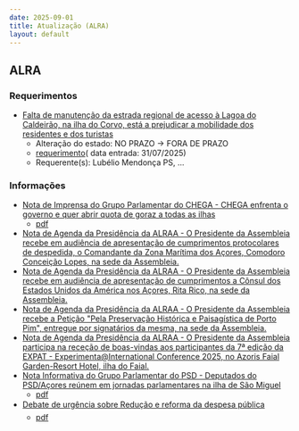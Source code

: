 ```yaml
---
date: 2025-09-01
title: Atualização (ALRA)
layout: default
---
```

## ALRA

### Requerimentos

* [Falta de manutenção da estrada regional de acesso à Lagoa do Caldeirão, na ilha do Corvo, está a prejudicar a mobilidade dos residentes e dos turistas](http://base.alra.pt:82/4DACTION/w_pesquisa_registo/4/8907)
  * Alteração do estado: NO PRAZO → FORA DE PRAZO
  * [requerimento](http://base.alra.pt:82/Doc_Req/XIIIreque392.pdf)( data entrada: 31/07/2025)
  * Requerente(s): Lubélio Mendonça PS, ...

### Informações

* [Nota de Imprensa do Grupo Parlamentar do CHEGA  - CHEGA enfrenta o governo e quer abrir quota de goraz a todas as ilhas](http://base.alra.pt:82/4DACTION/w_pesquisa_registo/8/22004)
  * [pdf](http://base.alra.pt:82/Doc_Noticias/NI22004.pdf)
* [Nota de Agenda da Presidência da ALRAA - O Presidente da Assembleia recebe em audiência de apresentação de cumprimentos protocolares de despedida, o Comandante da Zona Marítima dos Açores, Comodoro Conceição Lopes, na sede da Assembleia.](http://base.alra.pt:82/4DACTION/w_pesquisa_registo/8/22005)
* [Nota de Agenda da Presidência da ALRAA - O Presidente da Assembleia recebe em audiência de apresentação de cumprimentos a Cônsul dos Estados Unidos da América nos Açores, Rita Rico, na sede da Assembleia.](http://base.alra.pt:82/4DACTION/w_pesquisa_registo/8/22006)
* [Nota de Agenda da Presidência da ALRAA - O Presidente da Assembleia recebe a Petição "Pela Preservação Histórica e Paisagística de Porto Pim", entregue por signatários da mesma, na sede da Assembleia.](http://base.alra.pt:82/4DACTION/w_pesquisa_registo/8/22007)
* [Nota de Agenda da Presidência da ALRAA - O Presidente da Assembleia participa na receção de boas-vindas aos participantes da 7ª edição da  EXPAT - Experimenta@International Conference 2025, no Azoris Faial Garden-Resort Hotel, ilha do Faial.](http://base.alra.pt:82/4DACTION/w_pesquisa_registo/8/22008)
* [Nota Informativa do Grupo Parlamentar do PSD - Deputados do PSD/Açores reúnem em jornadas parlamentares na ilha de São Miguel](http://base.alra.pt:82/4DACTION/w_pesquisa_registo/8/22010)
  * [pdf](http://base.alra.pt:82/Doc_Noticias/NI22010.pdf)
* [Debate de urgência sobre Redução e reforma da despesa pública](http://base.alra.pt:82/4DACTION/w_pesquisa_registo/8/22011)
  * [pdf](http://base.alra.pt:82/Doc_Noticias/NI22011.pdf)

